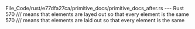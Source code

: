 File_Code/rust/e77dfa27ca/primitive_docs/primitive_docs_after.rs --- Rust
570 /// means that elements are layed out so that every element is the same                                                                                  570 /// means that elements are laid out so that every element is the same

